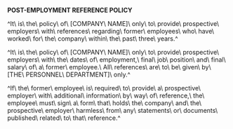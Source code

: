 **POST-EMPLOYMENT REFERENCE POLICY**

^It\ is\ the\ policy\ of\ \[COMPANY\ NAME\]\ only\ to\ provide\ prospective\ employers\ with\ references\ regarding\ former\ employees\ who\ have\ worked\ for\ the\ company\ within\ the\ past\ three\ years.^

^It\ is\ the\ policy\ of\ \[COMPANY\ NAME\]\ only\ to\ provide\ prospective\ employers\ with\ the\ dates\ of\ employment,\ final\ job\ position\ and\ final\ salary\ of\ a\ former\ employee.\ All\ references\ are\ to\ be\ given\ by\ \[THE\ PERSONNEL\ DEPARTMENT\]\ only.^

^If\ the\ former\ employee\ is\ required\ to\ provide\ a\ prospective\ employer\ with\ additional\ information\ by\ way\ of\ reference,\ the\ employee\ must\ sign\ a\ form\ that\ holds\ the\ company\ and\ the\ prospective\ employer\ harmless\ from\ any\ statements\ or\ documents\ published\ related\ to\ that\ reference.^
